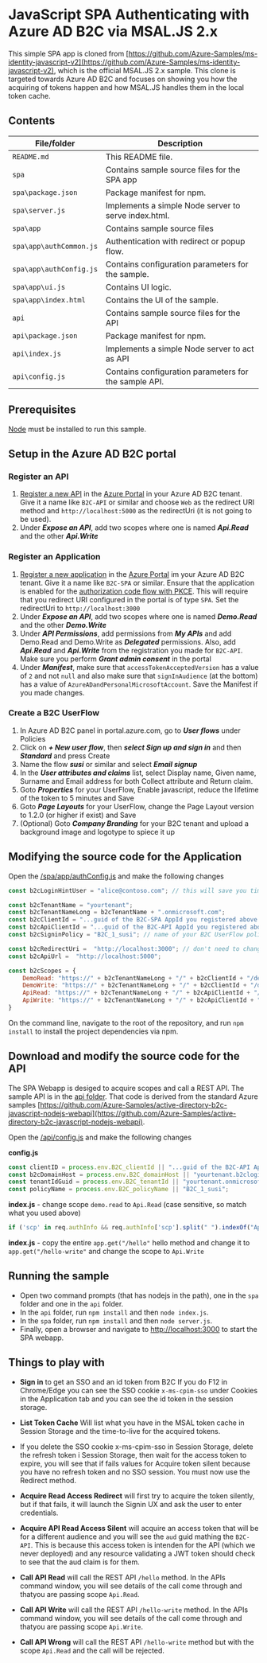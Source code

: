 # JavaScript SPA Authenticating with Azure AD B2C via MSAL.JS 2.x 

This simple SPA app is cloned from [https://github.com/Azure-Samples/ms-identity-javascript-v2](https://github.com/Azure-Samples/ms-identity-javascript-v2), which is the official MSAL.JS 2.x sample. This clone is targeted towards Azure AD B2C and focuses on showing you how the acquiring of tokens happen and how MSAL.JS handles them in the local token cache.


## Contents

| File/folder       | Description                                |
|-------------------|--------------------------------------------|
| `README.md`       | This README file.                          |
| `spa`             | Contains sample source files for the SPA app              |
| `spa\package.json`    | Package manifest for npm.                   |
| `spa\server.js`       | Implements a simple Node server to serve index.html.  |
| `spa\app`             | Contains sample source files               |
| `spa\app\authCommon.js` | Authentication with redirect or popup flow.   |
| `spa\app\authConfig.js`   | Contains configuration parameters for the sample. |
| `spa\app\ui.js`           | Contains UI logic.                         |
| `spa\app\index.html`      | Contains the UI of the sample.            |
| `api`             | Contains sample source files for the API              |
| `api\package.json`    | Package manifest for npm.                   |
| `api\index.js`       | Implements a simple Node server to act as API  |
| `api\config.js`   | Contains configuration parameters for the sample API. |

## Prerequisites

[Node](https://nodejs.org/en/) must be installed to run this sample.

## Setup in the Azure AD B2C portal

### Register an API
1. [Register a new API](https://docs.microsoft.com/en-us/azure/active-directory-b2c/tutorial-register-applications) in the [Azure Portal](https://portal.azure.com) in your Azure AD B2C tenant. Give it a name like `B2C-API` or similar and choose `Web` as the redirect URI method and `http://localhost:5000` as the redirectUri (it is not going to be used).
2. Under ***Expose an API***, add two scopes where one is named ***Api.Read*** and the other ***Api.Write***

### Register an Application
1. [Register a new application](https://docs.microsoft.com/en-us/azure/active-directory-b2c/tutorial-register-spa) in the [Azure Portal](https://portal.azure.com) im your Azure AD B2C tenant. Give it a name like `B2C-SPA` or similar. Ensure that the application is enabled for the [authorization code flow with PKCE](https://docs.microsoft.com/azure/active-directory/develop/v2-oauth2-auth-code-flow). This will require that you redirect URI configured in the portal is of type `SPA`. Set the redirectUri to `http://localhost:3000`
2. Under ***Expose an API***, add two scopes where one is named ***Demo.Read*** and the other ***Demo.Write***
3. Under ***API Permissions***, add permissions from ***My APIs*** and add Demo.Read and Demo.Write as ***Delegated*** permissions. Also, add ***Api.Read*** and ***Api.Write*** from the registration you made for `B2C-API`. Make sure you perform ***Grant admin consent*** in the portal 
4. Under ***Manifest***, make sure that `accessTokenAcceptedVersion` has a value of `2` and not `null` and also make sure that `signInAudience` (at the bottom) has a value of `AzureADandPersonalMicrosoftAccount`. Save the Manifest if you made changes.

### Create a B2C UserFlow
1. In Azure AD B2C panel in portal.azure.com, go to ***User flows*** under Policies
2. Click on ***+ New user flow***, then ***select Sign up and sign in*** and then ***Standard*** and press Create
3. Name the flow ***susi*** or similar and select ***Email signup***
4. In the ***User attributes and claims*** list, select Display name, Given name, Surname and Email address for both Collect attribute and Return claim.
5. Goto ***Properties*** for your UserFlow, Enable javascript, reduce the lifetime of the token to 5 minutes and Save
6. Goto ***Page Layouts*** for your UserFlow, change the Page Layout version to 1.2.0 (or higher if exist) and Save
7. (Optional) Goto ***Company Branding*** for your B2C tenant and upload a background image and logotype to spiece it up

## Modifying the source code for the Application

Open the [/spa/app/authConfig.js](/spa/app/authConfig.js) and make the following changes

```javascript
const b2cLoginHintUser = "alice@contoso.com"; // this will save you time typing it in all the time when testing

const b2cTenantName = "yourtenant";
const b2cTenantNameLong = b2cTenantName + ".onmicrosoft.com";
const b2cClientId = "...guid of the B2C-SPA AppId you registered above...";
const b2cApiClientId = "...guid of the B2C-API AppId you registered above...";
const b2cSigninPolicy = "B2C_1_susi"; // name of your B2C UserFlow policy

const b2cRedirectUri =  "http://localhost:3000"; // don't need to change this unless you change host:port
const b2cApiUrl =  "http://localhost:5000";

const b2cScopes = {
    DemoRead: "https://" + b2cTenantNameLong + "/" + b2cClientId + "/demo.read", 
    DemoWrite: "https://" + b2cTenantNameLong + "/" + b2cClientId + "/demo.write", 
    ApiRead: "https://" + b2cTenantNameLong + "/" + b2cApiClientId + "/api.read", 
    ApiWrite: "https://" + b2cTenantNameLong + "/" + b2cApiClientId + "/api.write" 
}
```

On the command line, navigate to the root of the repository, and run `npm install` to install the project dependencies via npm.

## Download and modify the source code for the API

The SPA Webapp is desiged to acquire scopes and call a REST API. The sample API is in the [api folder](/api). That code is derived from the  standard Azure samples [https://github.com/Azure-Samples/active-directory-b2c-javascript-nodejs-webapi](https://github.com/Azure-Samples/active-directory-b2c-javascript-nodejs-webapi). 

Open the [/api/config.js](/api/config.js) and make the following changes

**config.js**
```javascript
const clientID = process.env.B2C_clientId || "...guid of the B2C-API AppId you registered above..."; 
const b2cDomainHost = process.env.B2C_domainHost || "yourtenant.b2clogin.com";
const tenantIdGuid = process.env.B2C_tenantId || "yourtenant.onmicrosoft.com";
const policyName = process.env.B2C_policyName || "B2C_1_susi"; 
```

**index.js** - change scope `demo.read` to `Api.Read` (case sensitive, so match what you used above)
```javascript
if ('scp' in req.authInfo && req.authInfo['scp'].split(" ").indexOf("Api.Read") >= 0) {
```

**index.js** - copy the entire `app.get("/hello"` hello method and change it to `app.get("/hello-write"` and change the scope to `Api.Write`

## Running the sample
- Open two command prompts (that has nodejs in the path), one in the `spa` folder and one in the `api` folder. 
- In the `api` folder, run `npm install` and then `node index.js`.
- In the `spa` folder, run `npm install` and then `node server.js`.
- Finally, open a browser and navigate to [http://localhost:3000](http://localhost:3000) to start the SPA webapp.

## Things to play with

* **Sign in** to get an SSO and an id token from B2C
If you do F12 in Chrome/Edge you can see the SSO cookie `x-ms-cpim-sso` under Cookies in the Application tab and you can see the id token in the session storage.

* **List Token Cache** Will list what you have in the MSAL token cache in Session Storage and the time-to-live for the acquired tokens.  

* If you delete the SSO cookie x-ms-cpim-sso in Session Storage, delete the refresh token i Session Storage, then wait for the access token to expire, you will see that if fails values for Acquire token silent because you have no refresh token and no SSO session. You must now use the Redirect method.

* **Acquire Read Access Redirect** will first try to acquire the token silently, but if that fails, it will launch the Signin UX and ask the user to enter credentials.

* **Acquire API Read Access Silent** will acquire an access token that will be for a different audience and you will see the `aud` guid mathing the `B2C-API`. This is because this access token is intenden for the API (which we never deployed) and any resource validating a JWT token should check to see that the aud claim is for them. 

* **Call API Read** will call the REST API `/hello` method. In the APIs command window, you will see details of the call come through and thatyou are passing scope `Api.Read`.

* **Call API Write** will call the REST API `/hello-write` method. In the APIs command window, you will see details of the call come through and thatyou are passing scope `Api.Write`.

* **Call API Wrong** will call the REST API `/hello-write` method but with the scope `Api.Read` and the call will be rejected.
